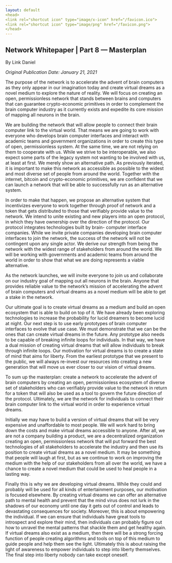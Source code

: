 ```yaml
---
layout: default
<head>
<link rel="shortcut icon" type="image/x-icon" href="/favicon.ico">
<link rel="shortcut icon" type="image/png" href="/favicon.png">
</head>
---
```


<h2>Network Whitepaper | Part 8 — Masterplan</h2>

By Link Daniel

<i>Original Publication Date: January 21, 2021</i>

The purpose of the network is to accelerate the advent of brain computers as they only appear in our imagination today and create virtual dreams as a novel medium to explore the nature of reality. We will focus on creating an open, permissionless network that stands between brains and computers that can guarantee crypto-economic primitives in order to complement the brain computer industry as it currently exists and expedite its core mission of mapping all neurons in the brain.

We are building the network that will allow people to connect their brain computer link to the virtual world. That means we are going to work with everyone who develops brain computer interfaces and interact with academic teams and government organizations in order to create this type of open, permissionless system. At the same time, we are not relying on them to cooperate with us. While we strive to be interoperable, we also expect some parts of the legacy system not wanting to be involved with us, at least at first. We merely show an alternative path. As previously iterated, it is important to make this network as accessible as possible to the widest and most diverse set of people from around the world. Together with the internet, bitcoin and crypto-economic primitives, we are confident that we can launch a network that will be able to successfully run as an alternative system.

In order to make that happen, we propose an alternative system that incentivizes everyone to work together through proof of network and a token that gets distributed to those that verifiably provide value to the network. We intend to unite existing and new players into an open protocol, in which they have ownership over the direction of the protocol. Our protocol integrates technologies built by brain- computer interface companies. While we invite private companies developing brain computer interfaces to join the network, the success of the network will not be contingent upon any single actor. We derive our strength from being the network with the widest range of stakeholders from around the world. We will be working with governments and academic teams from around the world in order to show that what we are doing represents a viable alternative.

As the network launches, we will invite everyone to join us and collaborate on our industry goal of mapping out all neurons in the brain. Anyone that provides reliable value to the network’s mission of accelerating the advent of brain computers and virtual dreams as a novel medium will be able to get a stake in the network.

Our ultimate goal is to create virtual dreams as a medium and build an open ecosystem that is able to build on top of it. We have already been exploring technologies to increase the probability for lucid dreamers to become lucid at night. Our next step is to use early prototypes of brain computer interfaces to evolve that use case. We must demonstrate that we can be the ones that can create virtual dreams in the future. Any prototype also needs to be capable of breaking infinite loops for individuals. In that way, we have a dual mission of creating virtual dreams that will allow individuals to break through infinite loops. Our motivation for virtual dreams is to create a state of mind that aims for liberty. From the earliest prototype that we present to the public, we will always re-invest our resources into creating a new generation that will move us ever closer to our vision of virtual dreams.

To sum up the masterplan: create a network to accelerate the advent of brain computers by creating an open, permissionless ecosystem of diverse set of stakeholders who can verifiably provide value to the network in return for a token that will also be used as a tool to govern the future direction of the protocol. Ultimately, we are the network for individuals to connect their brain computer link to the virtual world in order to experience virtual dreams.

Initially we may have to build a version of virtual dreams that will be very expensive and unaffordable to most people. We will work hard to bring down the costs and make virtual dreams accessible to anyone. After all, we are not a company building a product, we are a decentralized organization creating an open, permissionless network that will put forward the best technologies of all stakeholders to accelerate the industry and then use its position to create virtual dreams as a novel medium. It may be something that people will laugh at first, but as we continue to work on improving the medium with the help of our stakeholders from all over the world, we have a chance to create a novel medium that could be used to heal people in a lasting way.

Finally this is why we are developing virtual dreams. While they could and probably will be used for all kinds of entertainment purposes, our motivation is focused elsewhere. By creating virtual dreams we can offer an alternative path to mental health and prevent that the mind virus does not lurk in the shadows of our economy until one day it gets out of control and leads to devastating consequences for society. Moreover, this is about empowering the individual. If we can ensure that individuals have great tools to introspect and explore their mind, then individuals can probably figure out how to unravel the mental patterns that shackle them and get healthy again. If virtual dreams also exist as a medium, then there will be a strong forcing function of people creating algorithms and tools on top of this medium to guide people and help them see the light. Ultimately this is about raising the light of awareness to empower individuals to step into liberty themselves. The final step into liberty nobody can take except oneself.
